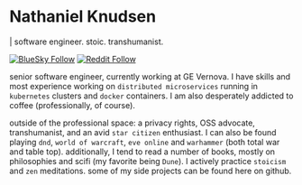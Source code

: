 <!-- <a rel="me" href="https://mastodon.online/@stoicswe">Mastodon</a> -->
# Nathaniel Knudsen
| software engineer. stoic. transhumanist.

[![BlueSky Follow](https://img.shields.io/badge/.-@stoicswe.com-lightblue?logo=bluesky)](https://bsky.app/profile/stoicswe.com) [![Reddit Follow](https://img.shields.io/badge/.-@kyyrell-orange?logo=reddit)](https://www.reddit.com/user/kyyrell_/)

senior software engineer, currently working at GE Vernova. I have skills and most experience working on `distributed microservices` running in `kubernetes` clusters and `docker` containers. I am also desperately addicted to coffee (professionally, of course).

outside of the professional space: a privacy rights, OSS advocate, transhumanist, and an avid `star citizen` enthusiast. I can also be found playing `dnd`, `world of warcraft`, `eve online` and `warhammer` (both total war and table top). additionally, I tend to read a number of books, mostly on philosophies and scifi (my favorite being `Dune`). I actively practice `stoicism` and `zen` meditations. some of my side projects can be found here on github.
